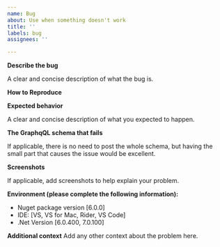 ```yaml
---
name: Bug
about: Use when something doesn't work
title: ''
labels: bug
assignees: ''

---
```


**Describe the bug**

A clear and concise description of what the bug is.

**How to Reproduce**

**Expected behavior**

A clear and concise description of what you expected to happen.

**The GraphqQL schema that fails**

If applicable, there is no need to post the whole schema, but having the small part that causes the issue would be excellent.

**Screenshots**

If applicable, add screenshots to help explain your problem.

**Environment (please complete the following information):**
 - Nuget package version [6.0.0]
 - IDE: [VS, VS for Mac, Rider, VS Code]
 - .Net Version [6.0.400, 7.0.100]

**Additional context**
Add any other context about the problem here.
